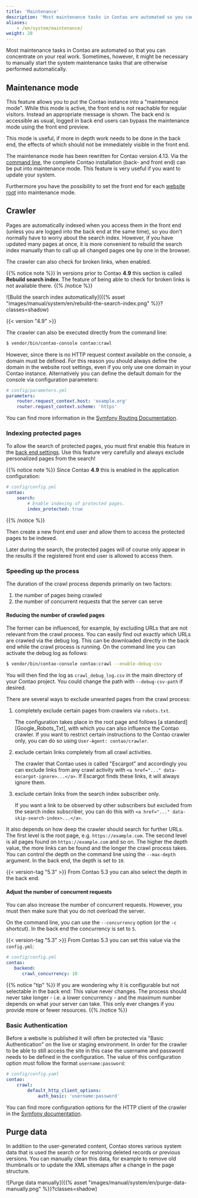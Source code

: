 ```yaml
---
title: 'Maintenance'
description: 'Most maintenance tasks in Contao are automated so you can concentrate on your real work.'
aliases:
    - /en/system/maintenance/
weight: 20
---
```



Most maintenance tasks in Contao are automated so that you can concentrate on your real work. Sometimes, however, it 
might be necessary to manually start the system maintenance tasks that are otherwise performed automatically.


## Maintenance mode

This feature allows you to put the Contao instance into a "maintenance mode". While this mode is active, the front end
is not reachable for regular visitors. Instead an appropriate message is shown. The back end is accessible as usual,
logged in back end users can bypass the maintenance mode using the front end preview.

This mode is useful, if more in depth work needs to be done in the back end, the effects of which should not be
immediately visible in the front end.

The maintenance mode has been rewritten for Contao version 4.13. Via the [command line](/en/cli/maintenance-mode/), 
the complete Contao installation (back- and front end) can be put into maintenance mode. This feature is very useful 
if you want to update your system.

Furthermore you have the possibility to set the front end for each 
[website root](/en/site-structure/website-root/#website-settings) into maintenance mode.


## Crawler

Pages are automatically indexed when you access them in the front end (unless you are logged into the back end at the same 
time), so you don't normally have to worry about the search index. However, if you have updated many pages at once, it is 
more convenient to rebuild the search index manually than to call up all changed pages one by one in the browser.

The crawler can also check for broken links, when enabled.

{{% notice note %}}
In versions prior to Contao **4.9** this section is called **Rebuild search index**. The feature of being able to check
for broken links is not available there.
{{% /notice %}}

![Build the search index automatically]({{% asset "images/manual/system/en/rebuild-the-search-index.png" %}}?classes=shadow)

{{< version "4.9" >}}

The crawler can also be executed directly from the command line:

```sh
$ vendor/bin/contao-console contao:crawl
```

However, since there is no HTTP request context available on the console, a domain must be defined. For this reason you
should always define the domain in the website root settings, even if you only use one domain in your Contao instance.
Alternatively you can define the default domain for the console via configuration parameters:

```yml
# config/parameters.yml
parameters:
    router.request_context.host: 'example.org'
    router.request_context.scheme: 'https'
```

You can find more information in the [Symfony Routing Documentation][SymfonyUrlCommands].


### Indexing protected pages

To allow the search of protected pages, you must first enable this feature in the [back end settings][BackendSettings]. Use this feature 
very carefully and always exclude personalized pages from the search!

{{% notice note %}}
Since Contao **4.9** this is enabled in the application configuration:

```yml
# config/config.yml
contao:
    search:
        # Enable indexing of protected pages.
        index_protected: true
```
{{% /notice %}}

Then create a new front end user and allow them to access the protected pages to be indexed.

Later during the search, the protected pages will of course only appear in the results if the registered front end user 
is allowed to access them.


### Speeding up the process

The duration of the crawl process depends primarily on two factors:

1. the number of pages being crawled
2. the number of concurrent requests that the server can serve

#### Reducing the number of crawled pages

The former can be influenced, for example, by excluding URLs that are not relevant from the crawl process.
You can easily find out exactly which URLs are crawled via the debug log. This can be downloaded directly in the back end
while the crawl process is running. On the command line you can activate the debug log as follows:

```sh
$ vendor/bin/contao-console contao:crawl --enable-debug-csv
```

You will then find the log as `crawl_debug_log.csv` in the main directory of your Contao project. You could change the path
with `--debug-csv-path` if desired.

There are several ways to exclude unwanted pages from the crawl process:

1. completely exclude certain pages from crawlers via `robots.txt`.

   The configuration takes place in the root page and follows [a standard][Google_Robots_Txt], with which you can 
   also influence the Contao crawler. If you want to restrict certain instructions to the Contao crawler only,
   you can do so using `User-Agent: contao/crawler`.

2. exclude certain links completely from all crawl activities.

   The crawler that Contao uses is called "Escargot" and accordingly you can exclude links from any crawl activity 
   with `<a href="..." data-escargot-ignore>...</a>`. If Escargot finds these links, it will always ignore them.

3. exclude certain links from the search index subscriber only.

   If you want a link to be observed by other subscribers but excluded from the search index subscriber, you can do 
   this with `<a href="..." data-skip-search-index>...</a>`.

It also depends on how deep the crawler should search for further URLs. The first level is the root page,
e.g. `https://example.com`. The second level is all pages found on `https://example.com` and so on. The higher the 
depth value, the more links can be found and the longer the crawl process takes. You can control the depth on the 
command line using the `--max-depth` argument. In the back end, the depth is set to `10`.

{{< version-tag "5.3" >}} From Contao 5.3 you can also select the depth in the back end.

#### Adjust the number of concurrent requests

You can also increase the number of concurrent requests. However, you must then make sure that you do not overload the 
server.

On the command line, you can use the `--concurrency` option (or the `-c` shortcut). In the back end the concurrency is 
set to `5`.

{{< version-tag "5.3" >}} From Contao 5.3 you can set this value via the `config.yml`:

```yml
# config/config.yml
contao:
   backend:
      crawl_concurrency: 10
```

{{% notice "tip" %}}
If you are wondering why it is configurable but not selectable in the back end: This value never changes. The 
process should never take longer - i.e. a lower concurrency - and the maximum number depends on what your server can 
take. This only ever changes if you provide more or fewer resources.
{{% /notice %}}


### Basic Authentication

Before a website is published it will often be protected via "Basic Authentication" on the live or staging environment. In order for the
crawler to be able to still access the site in this case the username and password needs to be defined in the configuration. The value
of this configuration option must follow the format `username:password`:

```yml
# config/config.yaml
contao:
    crawl:
        default_http_client_options:
            auth_basic: 'username:password'
```

You can find more configuration options for the HTTP client of the crawler in the [Symfony documentation][HttpClientOptions].


## Purge data

In addition to the user-generated content, Contao stores various system data that is used the search or for restoring 
deleted records or previous versions. You can manually clean this data, for example to remove old thumbnails or to 
update the XML sitemaps after a change in the page structure.

![Purge data manually]({{% asset "images/manual/system/en/purge-data-manually.png" %}}?classes=shadow)


[BackendSettings]: /en/system/settings/
[SymfonyUrlCommands]: https://symfony.com/doc/4.4/routing.html#generating-urls-in-commands
[HttpClientOptions]: https://symfony.com/doc/current/reference/configuration/framework.html#reference-http-client
